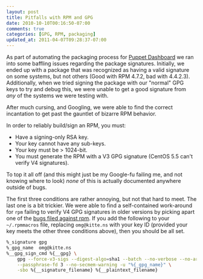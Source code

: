 ```yaml
--- 
layout: post
title: Pitfalls with RPM and GPG
date: 2010-10-10T00:16:50-07:00
comments: true
categories: [GPG, RPM, packaging]
updated_at: 2011-04-07T09:28:37-07:00
---
```


As part of automating the packaging process for
[Puppet Dashboard](http://www.puppetlabs.com/puppet/related-projects/dashboard/ "Puppet Dashboard")
we ran into some baffling issues regarding the package signatures.
Initially, we ended up with a package that was recognized as having a
valid signature on some systems, but not others (Good with RPM 4.7.2,
bad with 4.4.2.3).  Additionally, when we tried signing the package with
our "normal" GPG keys to try and debug this, we were unable to get a
good signature from _any_ of the systems we were testing with.

After much cursing, and Googling, we were able to find the correct
incantation to get past the gauntlet of bizarre RPM behavior.

<!--more-->

In order to reliably build/sign an RPM, you must:

* Have a signing-only RSA key.
* Your key cannot have any sub-keys.
* Your key must be > 1024-bit.
* You must generate the RPM with a V3 GPG signature (CentOS 5.5 can't verify V4 signatures).

To top it all off (and this might just be my Google-fu failing me, and not
knowing where to look) _none_ of this is actually documented anywhere outside
of bugs.

The first three conditions are rather annoying, but not that hard to meet.  The
last one is a bit trickier.  We were able to find a self-contained work-around
for `rpm` failing to verify V4 GPG signatures in older versions by picking
apart one of the
[bugs filed against rpm](https://bugzilla.redhat.com/show_bug.cgi?id=436812 "RPM Bug").
If you add the following to your `~/.rpmmacros` file, replacing `omg@kitte.ns`
with your key ID (provided your key meets the other three conditions above), then
you should be all set.

``` bash ~/.rpmmacros
%_signature gpg
%_gpg_name  omg@kitte.ns
%__gpg_sign_cmd %{__gpg} \
    gpg --force-v3-sigs --digest-algo=sha1 --batch --no-verbose --no-armor \
    --passphrase-fd 3 --no-secmem-warning -u "%{_gpg_name}" \
    -sbo %{__signature_filename} %{__plaintext_filename}
```
